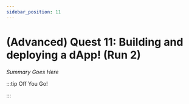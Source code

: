 ```yaml
---
sidebar_position: 11
---
```


# (Advanced) Quest 11: Building and deploying a dApp! (Run 2)

_Summary Goes Here_

:::tip Off You Go!

<QuestButton text="Happy Questing" link='' />

:::

